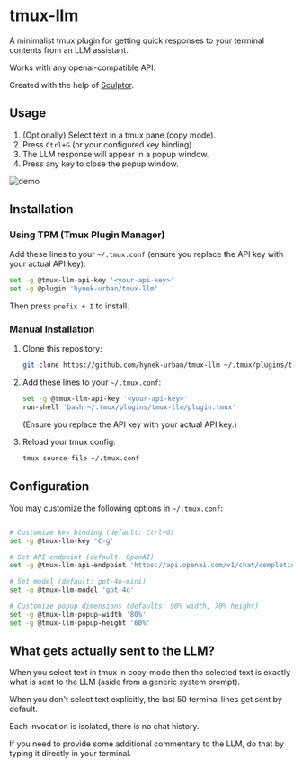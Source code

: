 # tmux-llm

A minimalist tmux plugin for getting quick responses to your terminal contents from an LLM assistant.

Works with any openai-compatible API.

Created with the help of [Sculptor](https://imbue.com/product/sculptor/).


## Usage

1. (Optionally) Select text in a tmux pane (copy mode).
2. Press `Ctrl+G` (or your configured key binding).
3. The LLM response will appear in a popup window.
4. Press any key to close the popup window.

![demo](https://files.catbox.moe/iqp5yq.gif)


## Installation

### Using TPM (Tmux Plugin Manager)

Add these lines to your `~/.tmux.conf` (ensure you replace the API key with your actual API key):

```bash
set -g @tmux-llm-api-key '<your-api-key>'
set -g @plugin 'hynek-urban/tmux-llm'
```

Then press `prefix + I` to install.

### Manual Installation

1. Clone this repository:
   ```bash
   git clone https://github.com/hynek-urban/tmux-llm ~/.tmux/plugins/tmux-llm
   ```

2. Add these lines to your `~/.tmux.conf`:
   ```bash
   set -g @tmux-llm-api-key '<your-api-key>'
   run-shell 'bash ~/.tmux/plugins/tmux-llm/plugin.tmux'
   ```
   
   (Ensure you replace the API key with your actual API key.)

3. Reload your tmux config:
   ```bash
   tmux source-file ~/.tmux.conf
   ```


## Configuration

You may customize the following options in `~/.tmux.conf`:

```bash

# Customize key binding (default: Ctrl+G)
set -g @tmux-llm-key 'C-g'

# Set API endpoint (default: OpenAI)
set -g @tmux-llm-api-endpoint 'https://api.openai.com/v1/chat/completions'

# Set model (default: gpt-4o-mini)
set -g @tmux-llm-model 'gpt-4o'

# Customize popup dimensions (defaults: 90% width, 70% height)
set -g @tmux-llm-popup-width '80%'
set -g @tmux-llm-popup-height '60%'
```

## What gets actually sent to the LLM?

When you select text in tmux in copy-mode then the selected text
is exactly what is sent to the LLM (aside from a generic system
prompt).

When you don't select text explicitly, the last 50 terminal
lines get sent by default.

Each invocation is isolated, there is no chat history.

If you need to provide some additional commentary to the LLM, do
that by typing it directly in your terminal.
